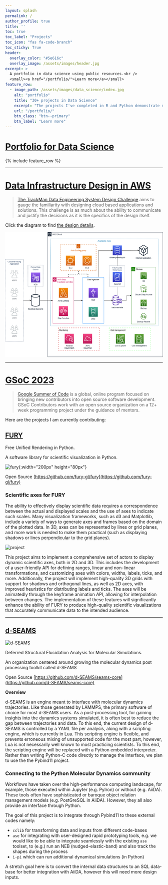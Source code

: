 ```yaml
---
layout: splash
permalink: /
author_profile: true
title: ''
toc: true
toc_label: "Projects"
toc_icon: "fas fa-code-branch"
toc_sticky: True
header:
  overlay_color: "#5e616c"
  overlay_image: /assets/images/header.jpg
excerpt: >
  A portfolio in data science using public resources.<br />
  <small><a href="/portfolio/">Learn more</a></small>
feature_row:
  - image_path: /assets/images/data_science/index.jpg
    alt: "portfolio"
    title: "30+ projects in Data Science"
    excerpt: "The projects I've completed in R and Python demonstrate my expertise in data cleaning, analysis, visualization, and machine learning, serving as a testament to my growth and competency in the dynamic field of data science."
    url: "/portfolio/"
    btn_class: "btn--primary"
    btn_label: "Learn more"
---
```


# [Portfolio for Data Science](./portfolio)

{% include feature_row %}

---

# [Data Infrastructure Design in AWS](https://github.com/Clarkszw/TrackMan-Data-Engineering-Challenge/blob/main/System-Design/README.md)

> [The TrackMan Data Engineering System Design Challenge](http://designchallenge.trackmandata.com/) aims to gauge the familiarity with designing cloud based applications and solutions. This challenge is as much about the ability to communicate and justify the decisions as it is the specifics of the design itself.

Click the diagram to find [the design details](https://github.com/Clarkszw/TrackMan-Data-Engineering-Challenge/blob/main/System-Design/README.md).

<div style="text-align:center">
  <a href="https://github.com/Clarkszw/TrackMan-Data-Engineering-Challenge/blob/main/System-Design/README.md">
    <img src="https://github.com/Clarkszw/TrackMan-Data-Engineering-Challenge/blob/main/System-Design/data-lake-infrastructure.png?raw=true" alt="data-infrastructure" title="data-infrastructure" width="540" height="399">
  </a>
</div>

---

# [GSoC 2023](https://summerofcode.withgoogle.com/)

> [Google Summer of Code](https://summerofcode.withgoogle.com/) is a global, online program focused on bringing new contributors into open source software development. GSoC Contributors work with an open source organization on a 12+ week programming project under the guidance of mentors.

Here are the projects I am currently contributing:

## [FURY](https://fury.gl)

Free Unified Rendering in Python.

A software library for scientific visualization in Python.

![fury](https://raw.githubusercontent.com/fury-gl/fury-communication-assets/main/fury-logo.png){:width="200px" height="80px"}

Open Source [https://github.com/fury-gl/fury](https://github.com/fury-gl/fury)

### **Scientific axes for FURY**

The ability to effectively display scientific data requires a correspondence between the actual and displayed scales and the use of axes to indicate such scales. Many visualization frameworks, such as d3 and Matplotlib, include a variety of ways to generate axes and frames based on the domain of the plotted data. In 3D, axes can be represented by lines or grid planes, and more work is needed to make them practical (such as displaying shadows or lines perpendicular to the grid planes).

![project](https://user-images.githubusercontent.com/9929496/219376799-1da975ad-5b8c-4a43-b681-93c5bcfa1277.png)

This project aims to implement a comprehensive set of actors to display dynamic scientific axes, both in 2D and 3D. This includes the development of a user-friendly API for defining ranges, linear and non-linear transformations, and customizing axes with colors, widths, labels, ticks, and more. Additionally, the project will implement high-quality 3D grids with support for shadows and orthogonal lines, as well as 2D axes, with improved heuristics for distributing labels and ticks. The axes will be animatedly through the keyframe animation API, allowing for interpolation between changes. The implementation of these features will significantly enhance the ability of FURY to produce high-quality scientific visualizations that accurately communicate data to the intended audience.

---

## [d-SEAMS](https://docs.dseams.info/)

![d-SEAMS](https://python-gsoc.org/logos/254_254_dseams.png)

Deferred Structural Elucidation Analysis for Molecular Simulations.

An organization centered around growing the molecular dynamics post processing toolkit called d-SEAMS

Open Source [https://github.com/d-SEAMS/seams-core](https://github.com/d-SEAMS/seams-core)

**Overview**

d-SEAMS is an engine meant to interface with molecular dynamics trajectories. Like those generated by LAMMPS, the primary software of choice for most d-SEAMS users. As a post-processing tool, for gaining insights into the dynamics systems simulated, it is often best to reduce the gap between trajectories and data. To this end, the current design of d-SEAMS is controlled by a YAML file per analysis, along with a scripting engine, which is currently in Lua. This scripting engine is flexible, and prevents erroneous mixing of unsupported code for the most part, however, Lua is not necessarily well known to most practicing scientists. To this end, the scripting engine will be replaced with a Python embedded interpreter. Rather than writing Python-C code directly to manage the interface, we plan to use the the Pybind11 project.

### **Connecting to the Python Molecular Dynamics community**

Workflows have taken over the high-performance computing landscape, for example, those executed within Jupyter (e.g. PyIron) or without (e.g. AiiDA). These tools often have sophisticated or baroque object relation management models (e.g. PostGreSQL in AiiDA). However, they all also provide an interface through Python.

The goal of this project is to integrate through Pybind11 to these external codes namely:

- `cclib` for transforming data and inputs from different code-bases
- `ase` for integrating with user-designed rapid prototyping tools, e.g. we would like to be able to integrate seamlessly with the existing `ase` toolset, to (e.g.) run an NEB (nudged-elastic-band) and also track the shapes during the process
- `i-pi` which can run additional dynamical simulations (in Python)

A stretch goal here is to convert the internal data structures to an SQL data-base for better integration with AiiDA, however this will need more design inputs.
